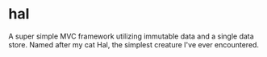 # hal
A super simple MVC framework utilizing immutable data and a single data store. Named after my cat Hal, the simplest creature I've ever encountered.
